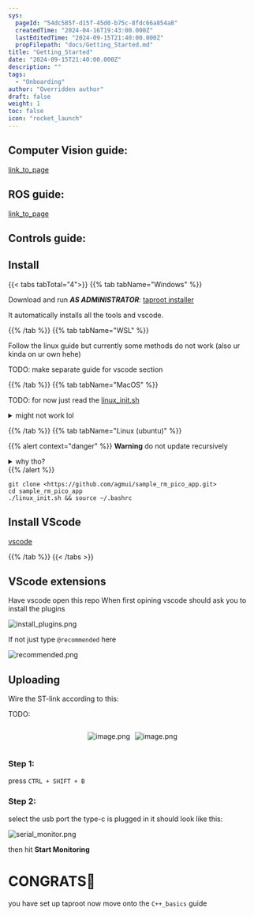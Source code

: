 ```yaml
---
sys:
  pageId: "54dc585f-d15f-45d0-b75c-8fdc66a854a8"
  createdTime: "2024-04-16T19:43:00.000Z"
  lastEditedTime: "2024-09-15T21:40:00.000Z"
  propFilepath: "docs/Getting_Started.md"
title: "Getting_Started"
date: "2024-09-15T21:40:00.000Z"
description: ""
tags:
  - "Onboarding"
author: "Overridden author"
draft: false
weight: 1
toc: false
icon: "rocket_launch"
---
```


## Computer Vision guide:

[link_to_page](86d45bc0-388b-4d26-8848-44f255f73d0e)

## ROS guide:

[link_to_page](3c76c1de-ec8f-46d6-8b0a-294005edc2d5)

## Controls guide:

## Install

{{< tabs tabTotal="4">}}
{{% tab tabName="Windows" %}}

Download and run _**AS ADMINISTRATOR**_: [taproot installer](https://github.com/Thornbots/TeachingFreshies/releases/tag/1.0)

It automatically installs all the tools and vscode.

{{% /tab %}}
{{% tab tabName="WSL" %}}

Follow the linux guide but currently some methods do not work (also ur kinda on ur own hehe)

TODO: make separate guide for vscode section

{{% /tab %}}
{{% tab tabName="MacOS" %}}

TODO: for now just read the [linux_init.sh](https://github.com/agmui/sample_rm_pico_app/blob/main/linux_init.sh)

<details>
<summary>might not work lol</summary>

`brew install libusb pkg-config`

Next install: [vscode](https://code.visualstudio.com/Download)

</details>

{{% /tab %}}
{{% tab tabName="Linux (ubuntu)" %}}

{{% alert context="danger" %}}
**Warning** do not update recursively
<details>
<summary>why tho?</summary>
There are some submodules that may go on for a while (like tinyusb) and I highly
recommend you don't need to get them.
If you want to see what submodules I update just look in `linux_init.sh`
</details>
{{% /alert %}}

```shell
git clone <https://github.com/agmui/sample_rm_pico_app.git>
cd sample_rm_pico_app
./linux_init.sh && source ~/.bashrc
```

## Install VScode

[vscode](https://code.visualstudio.com/Download)

{{% /tab %}}
{{< /tabs >}}

## VScode extensions

Have vscode open this repo
When first opining vscode should ask you to install the plugins

![install_plugins.png](https://prod-files-secure.s3.us-west-2.amazonaws.com/d518164a-d88e-44d1-a4ee-3adb3bd8bce0/89bd30f0-1825-4e77-867b-0a41ce370880/install_plugins.png?X-Amz-Algorithm=AWS4-HMAC-SHA256&X-Amz-Content-Sha256=UNSIGNED-PAYLOAD&X-Amz-Credential=ASIAZI2LB466WGFWKDBA%2F20250309%2Fus-west-2%2Fs3%2Faws4_request&X-Amz-Date=20250309T022626Z&X-Amz-Expires=3600&X-Amz-Security-Token=IQoJb3JpZ2luX2VjECIaCXVzLXdlc3QtMiJHMEUCIAUvaVy4mEjTovyGacoEvGrdxGpvkYp%2BxDlggmtdVpobAiEAqZ1jeUQJpxTOAL%2Badbqoeje%2F1z89GcFEWYH0P775hRMq%2FwMIaxAAGgw2Mzc0MjMxODM4MDUiDCX5pSArzltyB4hRnCrcA9FaR8zsxxPCmWIC3SPfd%2BdtJ925fKdRkHHFsFD2hciqWSzUkcm5oAnqQWkLbVG2WtWaZkPZxEe0MKRw8i%2BqHbRjfD1%2FwchdAnbXI%2FpMGgN4JUGsPSLyKyE7GS1PQ%2B6zojSFBgLdY2TrxL7nwIk5o29QTuznyZGjop%2FHk1yg24iW59SEVOd%2FFz0bkkczwFMVmUVoVgGqg19gnq15q9%2B%2FRp72PBulY9RN6XpT5hnVeBrnXxWdKeV%2B5W7XDERDWUeAzLcKGqFpHItXGo81JN5P%2FqVPfl%2F1p6dRiyeX1GlShVuImr%2BTW20FhvU3rhvHMJsWjJDk%2FbNT3uQFQ19%2BWSx6dkdEG5TwljkZ6uZiqJW3yFSPoCR%2FUgzCpSAimSLKmWlTZbwhCKBh89HAo8GCAM%2FrN8r2ItQRFJV3MtOvZJOcQ8trnEMTcFtL2RmXWi1nVsWfaxKdmq1YgLI4yC4zt2loCUZYYVJ6aBuznPPTJU0vH3bFq7fanrKXvLAUu8cxr35dTtrlmYGzQOlXTjjQWHxkS8y2sys7GiX5YcNIVtzKtTdH9VGyuXM%2BHtTmltQ34eTM1XEBBIkGLW%2FI%2BS88xX8sEjO78Q57DqHXXQ4lXylPtoK5l10PPxnn%2BVIVkMVOMKrps74GOqUBfqdImWyK9gO%2FppimVl7GCmNLxqtMfbu2hebNwO1rBdNhD%2B2Sa3JvKMT0KQHaO1ReTjNC%2BWh6B8xRgpdShRKNqgXSG%2FZ%2B%2Fwt1c3yUgIBbKb4mkCHiqDEsxBWlZpr3GlqNTrqn7nqAAgfqSVM0ApatPlidXlF0ZQFDFTNoR0hvod9g6eXnu8wB8%2FBOz4V9ibEMRde%2FwgBswei9aJqB14vK9aru5e%2FD&X-Amz-Signature=b5260a83560daaa26a943e6c16ba9395d0a63506d6de52a49e0226cebe9eebbe&X-Amz-SignedHeaders=host&x-id=GetObject)

If not just type `@recommended` here  

![recommended.png](https://prod-files-secure.s3.us-west-2.amazonaws.com/d518164a-d88e-44d1-a4ee-3adb3bd8bce0/61e661e9-5d85-4dfc-be0d-8d2097a5e793/recommended.png?X-Amz-Algorithm=AWS4-HMAC-SHA256&X-Amz-Content-Sha256=UNSIGNED-PAYLOAD&X-Amz-Credential=ASIAZI2LB466WGFWKDBA%2F20250309%2Fus-west-2%2Fs3%2Faws4_request&X-Amz-Date=20250309T022626Z&X-Amz-Expires=3600&X-Amz-Security-Token=IQoJb3JpZ2luX2VjECIaCXVzLXdlc3QtMiJHMEUCIAUvaVy4mEjTovyGacoEvGrdxGpvkYp%2BxDlggmtdVpobAiEAqZ1jeUQJpxTOAL%2Badbqoeje%2F1z89GcFEWYH0P775hRMq%2FwMIaxAAGgw2Mzc0MjMxODM4MDUiDCX5pSArzltyB4hRnCrcA9FaR8zsxxPCmWIC3SPfd%2BdtJ925fKdRkHHFsFD2hciqWSzUkcm5oAnqQWkLbVG2WtWaZkPZxEe0MKRw8i%2BqHbRjfD1%2FwchdAnbXI%2FpMGgN4JUGsPSLyKyE7GS1PQ%2B6zojSFBgLdY2TrxL7nwIk5o29QTuznyZGjop%2FHk1yg24iW59SEVOd%2FFz0bkkczwFMVmUVoVgGqg19gnq15q9%2B%2FRp72PBulY9RN6XpT5hnVeBrnXxWdKeV%2B5W7XDERDWUeAzLcKGqFpHItXGo81JN5P%2FqVPfl%2F1p6dRiyeX1GlShVuImr%2BTW20FhvU3rhvHMJsWjJDk%2FbNT3uQFQ19%2BWSx6dkdEG5TwljkZ6uZiqJW3yFSPoCR%2FUgzCpSAimSLKmWlTZbwhCKBh89HAo8GCAM%2FrN8r2ItQRFJV3MtOvZJOcQ8trnEMTcFtL2RmXWi1nVsWfaxKdmq1YgLI4yC4zt2loCUZYYVJ6aBuznPPTJU0vH3bFq7fanrKXvLAUu8cxr35dTtrlmYGzQOlXTjjQWHxkS8y2sys7GiX5YcNIVtzKtTdH9VGyuXM%2BHtTmltQ34eTM1XEBBIkGLW%2FI%2BS88xX8sEjO78Q57DqHXXQ4lXylPtoK5l10PPxnn%2BVIVkMVOMKrps74GOqUBfqdImWyK9gO%2FppimVl7GCmNLxqtMfbu2hebNwO1rBdNhD%2B2Sa3JvKMT0KQHaO1ReTjNC%2BWh6B8xRgpdShRKNqgXSG%2FZ%2B%2Fwt1c3yUgIBbKb4mkCHiqDEsxBWlZpr3GlqNTrqn7nqAAgfqSVM0ApatPlidXlF0ZQFDFTNoR0hvod9g6eXnu8wB8%2FBOz4V9ibEMRde%2FwgBswei9aJqB14vK9aru5e%2FD&X-Amz-Signature=1d9cfebf08ba523592b0164d9a3c0edb08df784fd8a12f60f75c9d94f8a2a42a&X-Amz-SignedHeaders=host&x-id=GetObject)

## Uploading

Wire the ST-link according to this:

TODO:

<div style="display: flex;flex-direction: row; column-gap:10px; max-width: 630px;justify-content: center;">
<div>

![image.png](https://prod-files-secure.s3.us-west-2.amazonaws.com/d518164a-d88e-44d1-a4ee-3adb3bd8bce0/210ecb78-1116-4d7b-b9b7-2292f66fa2c2/image.png?X-Amz-Algorithm=AWS4-HMAC-SHA256&X-Amz-Content-Sha256=UNSIGNED-PAYLOAD&X-Amz-Credential=ASIAZI2LB466T7IVWWWY%2F20250309%2Fus-west-2%2Fs3%2Faws4_request&X-Amz-Date=20250309T022630Z&X-Amz-Expires=3600&X-Amz-Security-Token=IQoJb3JpZ2luX2VjECIaCXVzLXdlc3QtMiJHMEUCIFOXvuLwa7AmPc%2BZCymuvTVVz%2FpH6NCFvj0HNaQxZWnAAiEA4VKlwrnV5%2BTfqzyhgYjZHU9ZRe5FRo%2FIUMi7QYFk6wwq%2FwMIaxAAGgw2Mzc0MjMxODM4MDUiDDMfDk06OIN4oQh%2FDCrcA5i7S3XhQBUmXH7RdTKNmRWJ9EVw2GQ0uNJhUE3hZ%2BflEjwVtdAkP3qyfN1A75bOEyywPCBJbP2Mxs84p2rVN4qkr5enEGs%2B8Hb3fG1%2FWMM%2FMX6VmnQDaaEIPd0lVuVZr2AvD%2Bq4Mj0VC2IhRIMcBm5zWFE0XRSbzd2pVCeKQLeWlXWiH%2FOY6hLck69NsMaJpI6SLOU%2FrD1ZphkAF276qRoseYNsNF67gC3XoTsqsEAzi09HsYz4tbeSskchU8ECcwbz1S1DP44s1QulIxXj90oSjoM0pQLRiFY74WBRmTd4vsuLoFmnlh5CWp8Ss8sGinnxVkfXz%2BgT4FpzD4RVO1fEloooUwYk%2BiXYBehK1YCoE2snTJbPWogsD3MKqf81uuSsQ8mptNaq8FHGG3D6p1QgYowJhCZ0rfRH%2BSF7p34YCE4CRvrIeb8Yq%2BKhY6hNYqboV3KyTFb1Vfw9nFFEVk2hZXLmXjk2ENEYEMei2F8tdNaQem2Te0%2F5ylfr%2BC58xlZtlmKKCC5JvvrNBY5xGXyUvb0axBWqIzSYBhIIiLafOsw2lW4W8BV5F4TOYJeHeA3SAVIBlrai3ofctV6tMgiuthGPnlUIqThlysmTP78%2FBOYMh%2F6R9lADl8UEMLPps74GOqUBFNsJJrfj7pmp3JEa5b2LIrkQX1FdI3do6yRMmSuKEKQrriT%2FI6AObUygz1aQy%2B3I9NzPdhbYK0Me7qMN7BruhkMafuCKfhpUyGjFEVDUAoSyr9NFtAyt%2FpXxN4Bora1BELe4Q07QcN6pkyUp2dL4XMY32WNpw0euAAnBOdFHtSIAVtwBIgL6SOtp9IqqW1AQRfNdSflCpadTAgCljEnbRYGnoWKg&X-Amz-Signature=20b85ff68fc1de8f5aa56fb16d91cc065aa3006df137aec1e156e3767c99baaa&X-Amz-SignedHeaders=host&x-id=GetObject)

</div>
<div>

![image.png](https://prod-files-secure.s3.us-west-2.amazonaws.com/d518164a-d88e-44d1-a4ee-3adb3bd8bce0/33a0fd0f-8ca6-4a86-8e09-26e95ded1fff/image.png?X-Amz-Algorithm=AWS4-HMAC-SHA256&X-Amz-Content-Sha256=UNSIGNED-PAYLOAD&X-Amz-Credential=ASIAZI2LB466T3BGGXPX%2F20250309%2Fus-west-2%2Fs3%2Faws4_request&X-Amz-Date=20250309T022630Z&X-Amz-Expires=3600&X-Amz-Security-Token=IQoJb3JpZ2luX2VjECIaCXVzLXdlc3QtMiJGMEQCIEHYtQy8MMR27ltSaZ9PAEgF%2FN0r4H1Y9ZhhWYyQld55AiBJVaCGR%2FGskEEqgtI69Bql7P7p9Cr4JqZh34DlJ%2FaM9ir%2FAwhrEAAaDDYzNzQyMzE4MzgwNSIMJev9ZygKqOEFApg%2BKtwDW7sth8vtJKGyiXCZFIG8mB6lHrPu1BtGPhStLKSXQb1YKgYh044HUcU7wXgxlKOpMpnnL72EKb3bJSXHTBILSOKtUYWwgBOH%2B0JNHof%2BDSuUCMY3UTzj0aJRpuLOzXvK0beioBLym5vR0eZ07b0hEvT5YwbVeAdvS5ZieGPnGc6V%2FLCmfa5kSDhk7Hb9lcl2zkI2wzw8yO62D8vjG78o6xoIia9MsWFjuPcHP9LnScn3PQrYO%2Bn%2BpcbEXXALEUVK1gHZk0G8gAcrTEmsGFpUsl%2Bjz4VpNNZeNIEGUl9r0SNDTLeRdDefbDqSJBm7z4Jvr%2F0V0R6qZgmGAvGv5UrXIC3hgsXzfi2ubS%2F5cipyUA3ADUIkgtEAsN6F918hX8dwgzPGHUU9AHil%2BPftZbbX6SOWOx9I%2FhIu0oClUIy5z6olUAN3z%2Bf6UFLvjoJNWVwdrieBlCqI8IBwdCmckzpYjcd0Rj9utVkihEKlNVPBGz36pCjnXXE5gVTm2g00kpLDrtas6D7PSXBrGD0oNMe70Ap%2FPmilmwiTmLwPfBkKkeT5mQIuEVXyd0v%2FdYmgXqm6gDrIAWJmpWdpNiSQVIckldfnwdZP0R5%2BFRdgi%2BgxwOupexru5CM61UyAXwMwo%2BmzvgY6pgHU2ksGQ6CvpgGJ3kvdMMs2hLpcMHnjzcNm0ODSvxOWthVoD6Fun75gfZe9S%2BsQSPhR30i55t2XJuqzuf5PDkFx4KVphbiNN2D%2FroOxVCQE6OyAJ9tVeTTIvDvbE7L9fa1h8lGCCFRqY8k9%2BX%2BkqvIKXRmG0r80Y8AZmimfSbTTaoj8cLVFNNzYMkSvsbNBY3mWg2ZXQ6KGs3rQPJ6l8heKDMgcgdAL&X-Amz-Signature=0dd9d32203f0607b33e6a5517fa7e350a17355db0c30c6ccb90ef31f471df53e&X-Amz-SignedHeaders=host&x-id=GetObject)

</div>
</div>

### Step 1:

press `CTRL + SHIFT + B`

### Step 2:

select the usb port the type-c is plugged in it should look like this:

![serial_monitor.png](https://prod-files-secure.s3.us-west-2.amazonaws.com/d518164a-d88e-44d1-a4ee-3adb3bd8bce0/f03f4774-05d4-4393-b6a0-d5efb6d315ab/serial_monitor.png?X-Amz-Algorithm=AWS4-HMAC-SHA256&X-Amz-Content-Sha256=UNSIGNED-PAYLOAD&X-Amz-Credential=ASIAZI2LB466WGFWKDBA%2F20250309%2Fus-west-2%2Fs3%2Faws4_request&X-Amz-Date=20250309T022626Z&X-Amz-Expires=3600&X-Amz-Security-Token=IQoJb3JpZ2luX2VjECIaCXVzLXdlc3QtMiJHMEUCIAUvaVy4mEjTovyGacoEvGrdxGpvkYp%2BxDlggmtdVpobAiEAqZ1jeUQJpxTOAL%2Badbqoeje%2F1z89GcFEWYH0P775hRMq%2FwMIaxAAGgw2Mzc0MjMxODM4MDUiDCX5pSArzltyB4hRnCrcA9FaR8zsxxPCmWIC3SPfd%2BdtJ925fKdRkHHFsFD2hciqWSzUkcm5oAnqQWkLbVG2WtWaZkPZxEe0MKRw8i%2BqHbRjfD1%2FwchdAnbXI%2FpMGgN4JUGsPSLyKyE7GS1PQ%2B6zojSFBgLdY2TrxL7nwIk5o29QTuznyZGjop%2FHk1yg24iW59SEVOd%2FFz0bkkczwFMVmUVoVgGqg19gnq15q9%2B%2FRp72PBulY9RN6XpT5hnVeBrnXxWdKeV%2B5W7XDERDWUeAzLcKGqFpHItXGo81JN5P%2FqVPfl%2F1p6dRiyeX1GlShVuImr%2BTW20FhvU3rhvHMJsWjJDk%2FbNT3uQFQ19%2BWSx6dkdEG5TwljkZ6uZiqJW3yFSPoCR%2FUgzCpSAimSLKmWlTZbwhCKBh89HAo8GCAM%2FrN8r2ItQRFJV3MtOvZJOcQ8trnEMTcFtL2RmXWi1nVsWfaxKdmq1YgLI4yC4zt2loCUZYYVJ6aBuznPPTJU0vH3bFq7fanrKXvLAUu8cxr35dTtrlmYGzQOlXTjjQWHxkS8y2sys7GiX5YcNIVtzKtTdH9VGyuXM%2BHtTmltQ34eTM1XEBBIkGLW%2FI%2BS88xX8sEjO78Q57DqHXXQ4lXylPtoK5l10PPxnn%2BVIVkMVOMKrps74GOqUBfqdImWyK9gO%2FppimVl7GCmNLxqtMfbu2hebNwO1rBdNhD%2B2Sa3JvKMT0KQHaO1ReTjNC%2BWh6B8xRgpdShRKNqgXSG%2FZ%2B%2Fwt1c3yUgIBbKb4mkCHiqDEsxBWlZpr3GlqNTrqn7nqAAgfqSVM0ApatPlidXlF0ZQFDFTNoR0hvod9g6eXnu8wB8%2FBOz4V9ibEMRde%2FwgBswei9aJqB14vK9aru5e%2FD&X-Amz-Signature=b5ed50a3e37cc08a383da0e6b3bb7935a45b257a0abe3a33a244a4799e59af64&X-Amz-SignedHeaders=host&x-id=GetObject)

then hit **Start Monitoring**

# CONGRATS🎉

you have set up taproot now move onto the `C++_basics` guide
